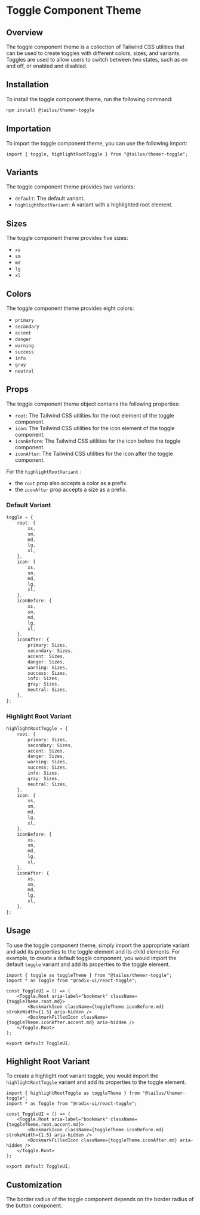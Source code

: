# Toggle Component Theme

## Overview

The toggle component theme is a collection of Tailwind CSS utilities that can be used to create toggles with different colors, sizes, and variants. Toggles are used to allow users to switch between two states, such as on and off, or enabled and disabled.

## Installation

To install the toggle component theme, run the following command:

```bash
npm install @tailus/themer-toggle
```

## Importation

To import the toggle component theme, you can use the following import:

```tsx
import { toggle, highlightRootToggle } from "@tailus/themer-toggle";
```

## Variants

The toggle component theme provides two variants:

-   `default`: The default variant.
-   `highlightRootVariant`: A variant with a highlighted root element.

## Sizes

The toggle component theme provides five sizes:

-   `xs`
-   `sm`
-   `md`
-   `lg`
-   `xl`

## Colors

The toggle component theme provides eight colors:

-   `primary`
-   `secondary`
-   `accent`
-   `danger`
-   `warning`
-   `success`
-   `info`
-   `gray`
-   `neutral`

## Props

The toggle component theme object contains the following properties:

-   `root`: The Tailwind CSS utilities for the root element of the toggle component.
-   `icon`: The Tailwind CSS utilities for the icon element of the toggle component.
-   `iconBefore`: The Tailwind CSS utilities for the icon before the toggle component.
-   `iconAfter`: The Tailwind CSS utilities for the icon after the toggle component.

For the `highlightRootVariant` :

-   the `root` prop also accepts a color as a prefix.
-   the `iconAfter` prop accepts a size as a prefix.

### Default Variant

```ts
toggle = {
    root: {
        xs,
        sm,
        md,
        lg,
        xl,
    },
    icon: {
        xs,
        sm,
        md,
        lg,
        xl,
    },
    iconBefore: {
        xs,
        sm,
        md,
        lg,
        xl,
    },
    iconAfter: {
        primary: Sizes,
        secondary: Sizes,
        accent: Sizes,
        danger: Sizes,
        warning: Sizes,
        success: Sizes,
        info: Sizes,
        gray: Sizes,
        neutral: Sizes,
    },
};
```

### Highlight Root Variant

```ts
highlightRootToggle = {
    root: {
        primary: Sizes,
        secondary: Sizes,
        accent: Sizes,
        danger: Sizes,
        warning: Sizes,
        success: Sizes,
        info: Sizes,
        gray: Sizes,
        neutral: Sizes,
    },
    icon: {
        xs,
        sm,
        md,
        lg,
        xl,
    },
    iconBefore: {
        xs,
        sm,
        md,
        lg,
        xl,
    },
    iconAfter: {
        xs,
        sm,
        md,
        lg,
        xl,
    },
};
```

## Usage

To use the toggle component theme, simply import the appropriate variant and add its properties to the toggle element and its child elements. For example, to create a default toggle component, you would import the default `toggle` variant and add its properties to the toggle element.

```tsx
import { toggle as toggleTheme } from "@tailus/themer-toggle";
import * as Toggle from "@radix-ui/react-toggle";

const ToggleUI = () => (
    <Toggle.Root aria-label="bookmark" className={toggleTheme.root.md}>
        <BookmarkIcon className={toggleTheme.iconBefore.md} strokeWidth={1.5} aria-hidden />
        <BookmarkFilledIcon className={toggleTheme.iconAfter.accent.md} aria-hidden />
    </Toggle.Root>
);

export default ToggleUI;
```

## Highlight Root Variant

To create a highlight root variant toggle, you would import the `highlightRootToggle` variant and add its properties to the toggle element.

```tsx
import { highlightRootToggle as toggleTheme } from "@tailus/themer-toggle";
import * as Toggle from "@radix-ui/react-toggle";

const ToggleUI = () => (
    <Toggle.Root aria-label="bookmark" className={toggleTheme.root.accent.md}>
        <BookmarkIcon className={toggleTheme.iconBefore.md} strokeWidth={1.5} aria-hidden />
        <BookmarkFilledIcon className={toggleTheme.iconAfter.md} aria-hidden />
    </Toggle.Root>
);

export default ToggleUI;
```

## Customization

The border radius of the toggle component depends on the border radius of the button component.
